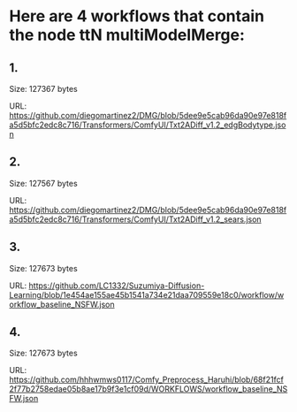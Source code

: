 # Here are 4 workflows that contain the node ttN multiModelMerge:

## 1. 

Size: 127367 bytes

URL: https://github.com/diegomartinez2/DMG/blob/5dee9e5cab96da90e97e818fa5d5bfc2edc8c716/Transformers/ComfyUI/Txt2ADiff_v1.2_edgBodytype.json

## 2. 

Size: 127567 bytes

URL: https://github.com/diegomartinez2/DMG/blob/5dee9e5cab96da90e97e818fa5d5bfc2edc8c716/Transformers/ComfyUI/Txt2ADiff_v1.2_sears.json

## 3. 

Size: 127673 bytes

URL: https://github.com/LC1332/Suzumiya-Diffusion-Learning/blob/1e454ae155ae45b1541a734e21daa709559e18c0/workflow/workflow_baseline_NSFW.json

## 4. 

Size: 127673 bytes

URL: https://github.com/hhhwmws0117/Comfy_Preprocess_Haruhi/blob/68f21fcf2f77b2758edae05b8ae17b9f3e1cf09d/WORKFLOWS/workflow_baseline_NSFW.json

